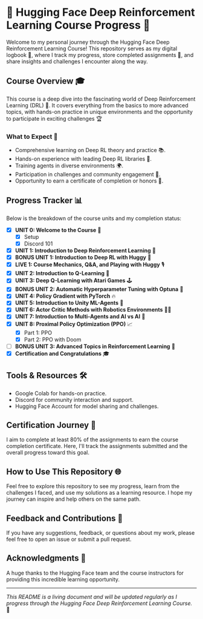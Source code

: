# 🤗 Hugging Face Deep Reinforcement Learning Course Progress 🚀

Welcome to my personal journey through the Hugging Face Deep Reinforcement Learning Course! This repository serves as my digital logbook 📓, where I track my progress, store completed assignments 📝, and share insights and challenges I encounter along the way.

## Course Overview 🎓

This course is a deep dive into the fascinating world of Deep Reinforcement Learning (DRL) 🤖. It covers everything from the basics to more advanced topics, with hands-on practice in unique environments and the opportunity to participate in exciting challenges 🏆

### What to Expect 🌟

- Comprehensive learning on Deep RL theory and practice 📚.
- Hands-on experience with leading Deep RL libraries 🧠.
- Training agents in diverse environments 🌍.
- Participation in challenges and community engagement 👥.
- Opportunity to earn a certificate of completion or honors 🏅.

## Progress Tracker 📊

Below is the breakdown of the course units and my completion status:

- [x] **UNIT 0: Welcome to the Course** 🎉
  - [x] Setup
  - [x] Discord 101
- [x] **UNIT 1: Introduction to Deep Reinforcement Learning** 📘
- [x] **BONUS UNIT 1: Introduction to Deep RL with Huggy** 🐶
- [x] **LIVE 1: Course Mechanics, Q&A, and Playing with Huggy** 🎙️
- [x] **UNIT 2: Introduction to Q-Learning** 🧩
- [x] **UNIT 3: Deep Q-Learning with Atari Games** 🕹️
- [x] **BONUS UNIT 2: Automatic Hyperparameter Tuning with Optuna** 🔧
- [x] **UNIT 4: Policy Gradient with PyTorch** 🔥
- [x] **UNIT 5: Introduction to Unity ML-Agents** 🤖
- [x] **UNIT 6: Actor Critic Methods with Robotics Environments** 🤖🔬
- [x] **UNIT 7: Introduction to Multi-Agents and AI vs AI** 👾
- [x] **UNIT 8: Proximal Policy Optimization (PPO)** 📈
  - [x] Part 1: PPO
  - [x] Part 2: PPO with Doom
- [ ] **BONUS UNIT 3: Advanced Topics in Reinforcement Learning** 🧠
- [x] **Certification and Congratulations** 🎓

## Tools & Resources 🛠️

- Google Colab for hands-on practice.
- Discord for community interaction and support.
- Hugging Face Account for model sharing and challenges.

## Certification Journey 🏅

I aim to complete at least 80% of the assignments to earn the course completion certificate. Here, I'll track the assignments submitted and the overall progress toward this goal.

## How to Use This Repository 🌐

Feel free to explore this repository to see my progress, learn from the challenges I faced, and use my solutions as a learning resource. I hope my journey can inspire and help others on the same path.

## Feedback and Contributions 👋

If you have any suggestions, feedback, or questions about my work, please feel free to open an issue or submit a pull request.

## Acknowledgments 💖

A huge thanks to the Hugging Face team and the course instructors for providing this incredible learning opportunity.

---

*This README is a living document and will be updated regularly as I progress through the Hugging Face Deep Reinforcement Learning Course.* 🔄
